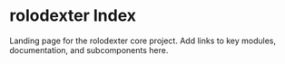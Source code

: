 # rolodexter Index

Landing page for the rolodexter core project. Add links to key modules, documentation, and subcomponents here.
